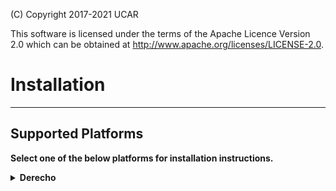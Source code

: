(C) Copyright 2017-2021 UCAR

This software is licensed under the terms of the Apache Licence Version 2.0
which can be obtained at http://www.apache.org/licenses/LICENSE-2.0.

# Installation 

---
## Supported Platforms
__Select one of the below platforms for installation instructions.__
<details>
<summary><b> Derecho </b></summary>

### Note about using git

---

It is recommended that you create a .gitconfig file in your home directory (inside the container
if working from a container)
```bash
vim ${HOME}/.gitconfig
```

with the following content:

```bash
[user]
name = Your Name
email = yourname@somewhere.something

[credential]
helper = cache --timeout=3600
```
Since the bundle acceses many repositories, it can be tedious to enter your username and
password for every operation. With the last line the system will remember your password for
a given time (defined in seconds by the timeout parameter). __Also make sure that Git LFS is installed, and enabled prior
to building ```mpas-bundle```__. Git LFS can be installed via ```git lfs install```.

---

1. Clone the mpas-bundle repository. 
    ```bash
    git clone https://github.com/JCSDA-internal/mpas-bundle.git
    ```
    and navigate into the repository root directory.
    ```bash
    cd mpas-bundle
    ```
1. Source the configure script in the env-setup directory, which will set several envirnoment variables referenced in the subsequent installation steps. A list of
   configure arguments is provided below.
   - ```mpas_bundle_dir```: The absolute path to the mpas-bundle repository root directory.
   - ```mpas_bundle_buidl_dir```: The absolute path to the mpas-bundle build directory.
   - ```mpas_bundle_compiler```: The compiler platform that mpas-bundle is built for.
   - ```mpas_bundle_cmake_flags```: The flags passed to CMake during the configuration step. This is an optional argument. 
    ```bash
    source env-setup/configure.sh <mpas_bundle_dir> <mpas_bundle_build_dir> <mpas_bundle_compiler> <mpas_bundle_account> [<mpas_bundle_cmake_flags>]" 
    ```
    
1. Create the build directory 
    ```bash
    mkdir ${MPAS_BUNDLE_BUILD_DIR} 
    ```
   and enter it.
   ```bash
   cd ${MPAS_BUNDLE_BUILD_DIR} 
   ```
1. Configure the cmake build.
    ```bash
    cmake ${MPAS_BUNDLE_DIR} ${MPAS_BUNDLE_CMAKE_FLAGS}
    ```
1. Due to resource limitations on derecho it is recommended to build and run ctest on a compute node. To run
the build on a compute node, create a batch script using the run_make.bundle.sh script in the env-setup directory. If you want to log the build and ctest
progress to the terminal, pass ```-l``` to the ```run_make.bundle.sh``` script.
    ```bash    
    bash ${MPAS_BUNDLE_DIR}/env-setup/run_make.bundle.sh -A ${MPAS_BUNDLE_ACCOUNT} -e ${MPAS_BUNDLE_DIR}/env-setup -c ${MPAS_BUNDLE_COMPILER} -n
    ```
1. This will create a batch job submission script with the name specified above. After checking the batch script, submit it via
    ```bash
    qsub make.pbs.sh 
    ```
1. Once the build has finished, create a batch job script for running ctest
    ```bash    
    bash ${MPAS_BUNDLE_DIR}/env-setup/run_make.bundle.sh -A ${MPAS_BUNDLE_ACCOUNT} -e ${MPAS_BUNDLE_DIR}/env-setup -c ${MPAS_BUNDLE_COMPILER} -x ctest -n
    ```
1. and submit it.
    ```bash
   qsub ctest.pbs.sh
    ```
</details>

